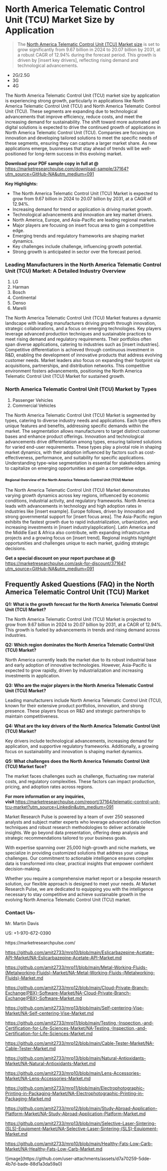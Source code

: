 <h1>North America Telematic Control Unit (TCU) Market&nbsp;Size by Application</h1><blockquote><p>The <a href="https://marketresearchpulse.com/download-sample/37164?utm_source=GitHub-NA&amp;utm_medium=091">North America Telematic Control Unit (TCU) Market size</a> is set to grow significantly from 9.67 billion in 2024 to 20.07 billion by 2031, at a robust CAGR of 12.94% during the forecast period. This growth is driven by [insert key drivers], reflecting rising demand and technological advancements.</p></blockquote><ul><li>2G/2.5G <li> 3G <li> 4G</li></ul><p>The North America Telematic Control Unit (TCU) market size by application is experiencing strong growth, particularly in applications like North America Telematic Control Unit (TCU) and North America Telematic Control Unit (TCU). These segments are expanding due to technological advancements that improve efficiency, reduce costs, and meet the increasing demand for sustainability. The shift toward more automated and digital solutions is expected to drive the continued growth of applications in North America Telematic Control Unit (TCU). Companies are focusing on innovation and developing tailored solutions to meet the specific needs of these segments, ensuring they can capture a larger market share. As new applications emerge, businesses that stay ahead of trends will be well-positioned for long-term success in this evolving market.</p><p><strong>Download your PDF sample copy in full at @ </strong><a href="https://marketresearchpulse.com/download-sample/37164?utm_source=GitHub-NA&amp;utm_medium=091">https://marketresearchpulse.com/download-sample/37164?utm_source=GitHub-NA&amp;utm_medium=091</a></p><p><strong>Key Highlights: </strong></p><ul><li>The North America Telematic Control Unit (TCU) Market is expected to grow from 9.67 billion in 2024 to 20.07 billion by 2031, at a CAGR of 12.94%.</li><li>Increasing demand for trend or application is driving market growth.</li><li>Technological advancements and innovation are key market drivers.</li><li>North America, Europe, and Asia-Pacific are leading regional markets.</li><li>Major players are focusing on insert focus area to gain a competitive edge.</li><li>Emerging trends and regulatory frameworks are shaping market dynamics.</li><li>Key challenges include challenge, influencing growth potential.</li><li>Strong growth is anticipated in sector over the forecast period.</li></ul><h3>Leading Manufacturers in the North America Telematic Control Unit (TCU) Market: A Detailed Industry Overview</h3><ol><li>LG</li><li>Harman</li><li>Bosch</li><li>Continental</li><li>Denso</li><li>Marelli</li></ol><div class="flex max-w-full flex-col flex-grow"><div class="min-h-8 text-message flex w-full flex-col items-end gap-2 whitespace-normal break-words [.text-message+&amp;]:mt-5" dir="auto" data-message-author-role="assistant" data-message-id="fd8432e4-4910-450d-b182-61b7bfb0a01f" data-message-model-slug="gpt-4o"><div class="flex w-full flex-col gap-1 empty:hidden first:pt-[3px]"><div class="markdown prose w-full break-words dark:prose-invert light"><p>The North America Telematic Control Unit (TCU) Market features a dynamic landscape with leading manufacturers driving growth through innovation, strategic collaborations, and a focus on emerging technologies. Key players leverage advanced production techniques and sustainable practices to meet rising demand and regulatory requirements. Their portfolios often span diverse applications, catering to industries such as [insert industries]. Competitive differentiation is achieved through continuous investment in R&amp;D, enabling the development of innovative products that address evolving customer needs. Market leaders also focus on expanding their footprint via acquisitions, partnerships, and distribution networks. This competitive environment fosters advancements, positioning the North America Telematic Control Unit (TCU) Market for sustained growth.</p></div></div></div></div><h3>North America Telematic Control Unit (TCU) Market by Types</h3><ol><li>Passenger Vehicles <li> Commercial Vehicles</li></ol><div class="flex max-w-full flex-col flex-grow"><div class="min-h-8 text-message flex w-full flex-col items-end gap-2 whitespace-normal break-words [.text-message+&amp;]:mt-5" dir="auto" data-message-author-role="assistant" data-message-id="084470be-0bb7-4664-bddf-5156b4f41249" data-message-model-slug="gpt-4o-mini"><div class="flex w-full flex-col gap-1 empty:hidden first:pt-[3px]"><div class="markdown prose w-full break-words dark:prose-invert light"><p>The North America Telematic Control Unit (TCU) Market is segmented by types, catering to diverse industry needs and applications. Each type offers unique features and benefits, addressing specific demands within the market. The segmentation allows manufacturers to target distinct customer bases and enhance product offerings. Innovation and technological advancements drive differentiation among types, ensuring tailored solutions for varied end-user requirements. These types play a pivotal role in shaping market dynamics, with their adoption influenced by factors such as cost-effectiveness, performance, and suitability for specific applications. Understanding type-wise segmentation is essential for stakeholders aiming to capitalize on emerging opportunities and gain a competitive edge.</p></div></div></div></div><h3><span style="font-size: 11px;">Regional Overview of the North America Telematic Control Unit (TCU) Market</span></h3><div class="flex max-w-full flex-col flex-grow"><div class="min-h-8 text-message flex w-full flex-col items-end gap-2 whitespace-normal break-words [.text-message+&amp;]:mt-5" dir="auto" data-message-author-role="assistant" data-message-id="e9038762-ce64-4e30-91c9-9bd413514231" data-message-model-slug="gpt-4o-mini"><div class="flex w-full flex-col gap-1 empty:hidden first:pt-[3px]"><div class="markdown prose w-full break-words dark:prose-invert light"><p>The North America Telematic Control Unit (TCU) Market demonstrates varying growth dynamics across key regions, influenced by economic conditions, industrial activity, and regulatory frameworks. North America leads with advancements in technology and high adoption rates in industries like [insert example]. Europe follows, driven by innovation and strong governmental support for [insert focus area]. The Asia-Pacific region exhibits the fastest growth due to rapid industrialization, urbanization, and increasing investments in [insert industry/application]. Latin America and the Middle East &amp; Africa also contribute, with expanding infrastructure projects and a growing focus on [insert trend]. Regional insights highlight opportunities and challenges unique to each market, guiding strategic decisions.</p></div></div></div></div><p><strong>Get a special discount on your report purchase at @ </strong><a href="https://marketresearchpulse.com/ask-for-discount/37164?utm_source=GitHub-NA&amp;utm_medium=091">https://marketresearchpulse.com/ask-for-discount/37164?utm_source=GitHub-NA&amp;utm_medium=091</a></p><h2>Frequently Asked Questions (FAQ) in the North America Telematic Control Unit (TCU) Market</h2><p><strong>Q1: What is the growth forecast for the North America Telematic Control Unit (TCU) Market?</strong></p><p>The North America Telematic Control Unit (TCU) Market is projected to grow from 9.67 billion in 2024 to 20.07 billion by 2031, at a CAGR of 12.94%. This growth is fueled by advancements in trends and rising demand across industries.</p><p><strong>Q2: Which region dominates the North America Telematic Control Unit (TCU) Market?</strong></p><p>North America currently leads the market due to its robust industrial base and early adoption of innovative technologies. However, Asia-Pacific is expected to grow rapidly, driven by industrialization and increasing investments in application.</p><p><strong>Q3: Who are the major players in the North America Telematic Control Unit (TCU) Market?</strong></p><p>Leading manufacturers include North America Telematic Control Unit (TCU), known for their extensive product portfolios, innovation, and strong presence. These players focus on R&amp;D and strategic partnerships to maintain competitiveness.</p><p><strong>Q4: What are the key drivers of the North America Telematic Control Unit (TCU) Market?</strong></p><p>Key drivers include technological advancements, increasing demand for application, and supportive regulatory frameworks. Additionally, a growing focus on sustainability and innovation is shaping market dynamics.</p><p><strong>Q5: What challenges does the North America Telematic Control Unit (TCU) Market face?</strong></p><p>The market faces challenges such as challenge, fluctuating raw material costs, and regulatory complexities. These factors can impact production, pricing, and adoption rates across regions.</p><p><strong>For more information or any inquiries, visit&nbsp;</strong><a href="https://marketresearchpulse.com/report/37164/telematic-control-unit-tcu-market?utm_source=Linkedin&utm_medium=091">https://marketresearchpulse.com/report/37164/telematic-control-unit-tcu-market?utm_source=Linkedin&utm_medium=091</a></p><p>Market Research Pulse is powered by a team of over 250 seasoned analysts and subject matter experts who leverage advanced data collection techniques and robust research methodologies to deliver actionable insights. We go beyond data presentation, offering deep analysis and strategic recommendations tailored to your business goals.</p><p>With expertise spanning over 25,000 high-growth and niche markets, we specialize in providing customized solutions that address your unique challenges. Our commitment to actionable intelligence ensures complex data is transformed into clear, practical insights that empower confident decision-making.</p><p>Whether you require a comprehensive market report or a bespoke research solution, our flexible approach is designed to meet your needs. At Market Research Pulse, we are dedicated to equipping you with the intelligence necessary to stay competitive and achieve sustainable growth in the evolving North America Telematic Control Unit (TCU) market.</p><h3><strong>Contact Us-</strong></h3><p>Mr. Martin Davis</p><p>US: +1-970-672-0390</p><p>https://marketresearchpulse.com/</p><p><a href="https://github.com/amit2733/mrp10/blob/main/Eslicarbazepine-Acetate-API-Market/NA-Eslicarbazepine-Acetate-API-Market.md">https://github.com/amit2733/mrp10/blob/main/Eslicarbazepine-Acetate-API-Market/NA-Eslicarbazepine-Acetate-API-Market.md</a></p><p><a href="https://github.com/amit2733/mrp11/blob/main/Metal-Working-Fluids-(Metalworking-Fluids)-Market/NA-Metal-Working-Fluids-(Metalworking-Fluids)-Market.md">https://github.com/amit2733/mrp11/blob/main/Metal-Working-Fluids-(Metalworking-Fluids)-Market/NA-Metal-Working-Fluids-(Metalworking-Fluids)-Market.md</a></p><p><a href="https://github.com/amit2733/mrp12/blob/main/Cloud-Private-Branch-Exchange(PBX)-Software-Market/NA-Cloud-Private-Branch-Exchange(PBX)-Software-Market.md">https://github.com/amit2733/mrp12/blob/main/Cloud-Private-Branch-Exchange(PBX)-Software-Market/NA-Cloud-Private-Branch-Exchange(PBX)-Software-Market.md</a></p><p><a href="https://github.com/amit2733/mrp13/blob/main/Self-centering-Vise-Market/NA-Self-centering-Vise-Market.md">https://github.com/amit2733/mrp13/blob/main/Self-centering-Vise-Market/NA-Self-centering-Vise-Market.md</a></p><p><a href="https://github.com/amit2733/mrp11/blob/main/Testing,-Inspection,-and-Certification-for-Life-Sciences-Market/NA-Testing,-Inspection,-and-Certification-for-Life-Sciences-Market.md">https://github.com/amit2733/mrp11/blob/main/Testing,-Inspection,-and-Certification-for-Life-Sciences-Market/NA-Testing,-Inspection,-and-Certification-for-Life-Sciences-Market.md</a></p><p><a href="https://github.com/amit2733/mrp12/blob/main/Cable-Tester-Market/NA-Cable-Tester-Market.md">https://github.com/amit2733/mrp12/blob/main/Cable-Tester-Market/NA-Cable-Tester-Market.md</a></p><p><a href="https://github.com/amit2733/mrp13/blob/main/Natural-Antioxidants-Market/NA-Natural-Antioxidants-Market.md">https://github.com/amit2733/mrp13/blob/main/Natural-Antioxidants-Market/NA-Natural-Antioxidants-Market.md</a></p><p><a href="https://github.com/amit2733/mrp10/blob/main/Lens-Accessories-Market/NA-Lens-Accessories-Market.md">https://github.com/amit2733/mrp10/blob/main/Lens-Accessories-Market/NA-Lens-Accessories-Market.md</a></p><p><a href="https://github.com/amit2733/mrp11/blob/main/Electrophotographic-Printing-in-Packaging-Market/NA-Electrophotographic-Printing-in-Packaging-Market.md">https://github.com/amit2733/mrp11/blob/main/Electrophotographic-Printing-in-Packaging-Market/NA-Electrophotographic-Printing-in-Packaging-Market.md</a></p><p><a href="https://github.com/amit2733/mrp12/blob/main/Study-Abroad-Application-Platform-Market/NA-Study-Abroad-Application-Platform-Market.md">https://github.com/amit2733/mrp12/blob/main/Study-Abroad-Application-Platform-Market/NA-Study-Abroad-Application-Platform-Market.md</a></p><p><a href="https://github.com/amit2733/mrp13/blob/main/Selective-Laser-Sintering-(SLS)-Equipment-Market/NA-Selective-Laser-Sintering-(SLS)-Equipment-Market.md">https://github.com/amit2733/mrp13/blob/main/Selective-Laser-Sintering-(SLS)-Equipment-Market/NA-Selective-Laser-Sintering-(SLS)-Equipment-Market.md</a></p><p><a href="https://github.com/amit2733/mrp10/blob/main/Healthy-Fats-Low-Carb-Market/NA-Healthy-Fats-Low-Carb-Market.md">https://github.com/amit2733/mrp10/blob/main/Healthy-Fats-Low-Carb-Market/NA-Healthy-Fats-Low-Carb-Market.md</a></p>
![image](https://github.com/user-attachments/assets/d7a70259-5dde-4b7d-bade-88d1a3da59a0)
